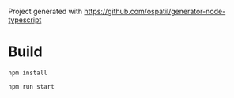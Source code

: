 Project generated with https://github.com/ospatil/generator-node-typescript


# Build

```
npm install
```

```
npm run start
```
